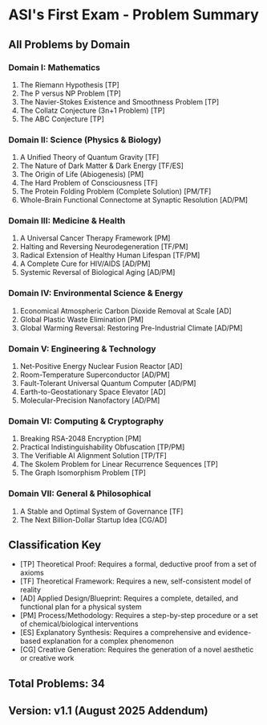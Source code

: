 # ASI's First Exam - Problem Summary

## All Problems by Domain

### Domain I: Mathematics
1. The Riemann Hypothesis [TP]
2. The P versus NP Problem [TP]
3. The Navier-Stokes Existence and Smoothness Problem [TP]
4. The Collatz Conjecture (3n+1 Problem) [TP]
5. The ABC Conjecture [TP]

### Domain II: Science (Physics & Biology)
1. A Unified Theory of Quantum Gravity [TF]
2. The Nature of Dark Matter & Dark Energy [TF/ES]
3. The Origin of Life (Abiogenesis) [PM]
4. The Hard Problem of Consciousness [TF]
5. The Protein Folding Problem (Complete Solution) [PM/TF]
6. Whole-Brain Functional Connectome at Synaptic Resolution [AD/PM]

### Domain III: Medicine & Health
1. A Universal Cancer Therapy Framework [PM]
2. Halting and Reversing Neurodegeneration [TF/PM]
3. Radical Extension of Healthy Human Lifespan [TF/PM]
4. A Complete Cure for HIV/AIDS [AD/PM]
5. Systemic Reversal of Biological Aging [AD/PM]

### Domain IV: Environmental Science & Energy
1. Economical Atmospheric Carbon Dioxide Removal at Scale [AD]
2. Global Plastic Waste Elimination [PM]
3. Global Warming Reversal: Restoring Pre-Industrial Climate [AD/PM]

### Domain V: Engineering & Technology
1. Net-Positive Energy Nuclear Fusion Reactor [AD]
2. Room-Temperature Superconductor [AD/PM]
3. Fault-Tolerant Universal Quantum Computer [AD/PM]
4. Earth-to-Geostationary Space Elevator [AD]
5. Molecular-Precision Nanofactory [AD/PM]

### Domain VI: Computing & Cryptography
1. Breaking RSA-2048 Encryption [PM]
2. Practical Indistinguishability Obfuscation [TP/PM]
3. The Verifiable AI Alignment Solution [TP/TF]
4. The Skolem Problem for Linear Recurrence Sequences [TP]
5. The Graph Isomorphism Problem [TP]


### Domain VII: General & Philosophical
1. A Stable and Optimal System of Governance [TF]
2. The Next Billion-Dollar Startup Idea [CG/AD]

## Classification Key

- [TP] Theoretical Proof: Requires a formal, deductive proof from a set of axioms
- [TF] Theoretical Framework: Requires a new, self-consistent model of reality
- [AD] Applied Design/Blueprint: Requires a complete, detailed, and functional plan for a physical system
- [PM] Process/Methodology: Requires a step-by-step procedure or a set of chemical/biological interventions
- [ES] Explanatory Synthesis: Requires a comprehensive and evidence-based explanation for a complex phenomenon
- [CG] Creative Generation: Requires the generation of a novel aesthetic or creative work

## Total Problems: 34

## Version: v1.1 (August 2025 Addendum)
